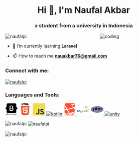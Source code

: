 <h1 align="center">Hi 👋, I'm Naufal Akbar</h1>
<h3 align="center">a student from a university in Indonesia</h3>
<img align="right" src="https://media.tenor.com/itjFesV8_RUAAAAi/soulja-boy-pepe.gif" alt="coding" width="200">

<p align="left"> <img src="https://komarev.com/ghpvc/?username=naufalpi&label=Profile%20views&color=0e75b6&style=flat" alt="naufalpi" /> </p>

- 🌱 I’m currently learning **Laravel**

- 📫 How to reach me **nauakbar76@gmail.com**

<h3 align="left">Connect with me:</h3>
<p align="left">
<a href="https://instagram.com/naufalpi" target="blank"><img align="center" src="https://raw.githubusercontent.com/rahuldkjain/github-profile-readme-generator/master/src/images/icons/Social/instagram.svg" alt="naufalpi" height="30" width="40" /></a>
</p>

<h3 align="left">Languages and Tools:</h3>
<p align="left"> <a href="https://getbootstrap.com" target="_blank" rel="noreferrer"> <img src="https://raw.githubusercontent.com/devicons/devicon/master/icons/bootstrap/bootstrap-plain-wordmark.svg" alt="bootstrap" width="40" height="40"/> </a> <a href="https://www.w3.org/html/" target="_blank" rel="noreferrer"> <img src="https://raw.githubusercontent.com/devicons/devicon/master/icons/html5/html5-original-wordmark.svg" alt="html5" width="40" height="40"/> </a> <a href="https://developer.mozilla.org/en-US/docs/Web/JavaScript" target="_blank" rel="noreferrer"> <img src="https://raw.githubusercontent.com/devicons/devicon/master/icons/javascript/javascript-original.svg" alt="javascript" width="40" height="40"/> </a> <a href="https://kotlinlang.org" target="_blank" rel="noreferrer"> <img src="https://www.vectorlogo.zone/logos/kotlinlang/kotlinlang-icon.svg" alt="kotlin" width="40" height="40"/> </a> <a href="https://laravel.com/" target="_blank" rel="noreferrer"> <img src="https://raw.githubusercontent.com/devicons/devicon/master/icons/laravel/laravel-plain-wordmark.svg" alt="laravel" width="40" height="40"/> </a> <a href="https://www.mysql.com/" target="_blank" rel="noreferrer"> <img src="https://raw.githubusercontent.com/devicons/devicon/master/icons/mysql/mysql-original-wordmark.svg" alt="mysql" width="40" height="40"/> </a> <a href="https://www.php.net" target="_blank" rel="noreferrer"> <img src="https://raw.githubusercontent.com/devicons/devicon/master/icons/php/php-original.svg" alt="php" width="40" height="40"/> </a> <a href="https://unity.com/" target="_blank" rel="noreferrer"> <img src="https://www.vectorlogo.zone/logos/unity3d/unity3d-icon.svg" alt="unity" width="40" height="40"/> </a> </p>

<p><img align="left" src="https://github-readme-stats.vercel.app/api/top-langs?username=naufalpi&show_icons=true&theme=dark&locale=en&layout=compact" alt="naufalpi" /></p>

<p>&nbsp;<img align="center" src="https://github-readme-stats.vercel.app/api?username=naufalpi&show_icons=true&theme=dark&locale=en" alt="naufalpi" /></p>

<p><img align="center" src="https://github-readme-streak-stats.herokuapp.com/?user=naufalpi&theme=dark" alt="naufalpi" /></p>
